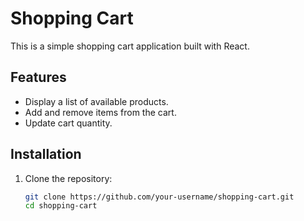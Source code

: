 # Shopping Cart

This is a simple shopping cart application built with React.

## Features
- Display a list of available products.
- Add and remove items from the cart.
- Update cart quantity.

## Installation
1. Clone the repository:
   ```bash
   git clone https://github.com/your-username/shopping-cart.git
   cd shopping-cart
